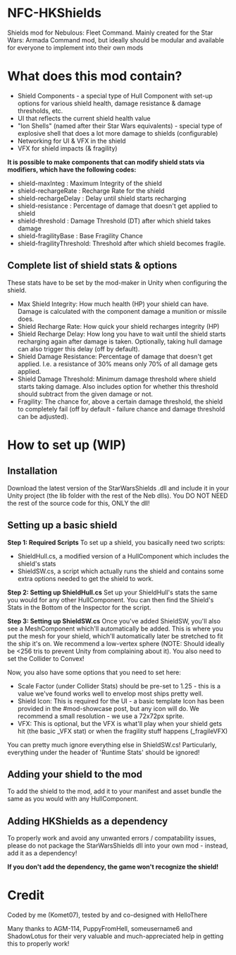 # NFC-HKShields
Shields mod for Nebulous: Fleet Command. Mainly created for the Star Wars: Armada Command mod, but ideally should be modular and available for everyone to implement into their own mods

# What does this mod contain?
- Shield Components - a special type of Hull Component with set-up options for various shield health, damage resistance & damage thresholds, etc.
- UI that reflects the current shield health value
- "Ion Shells" (named after their Star Wars equivalents) - special type of explosive shell that does a lot more damage to shields (configurable)
- Networking for UI & VFX in the shield
- VFX for shield impacts (& fragility)

**It is possible to make components that can modify shield stats via modifiers, which have the following codes:**
- shield-maxInteg : Maximum Integrity of the shield
- shield-rechargeRate : Recharge Rate for the shield
- shield-rechargeDelay : Delay until shield starts recharging
- shield-resistance : Percentage of damage that doesn't get applied to shield
- shield-threshold : Damage Threshold (DT) after which shield takes damage
- shield-fragilityBase : Base Fragility Chance
- shield-fragilityThreshold: Threshold after which shield becomes fragile.

## Complete list of shield stats & options
These stats have to be set by the mod-maker in Unity when configuring the shield.
- Max Shield Integrity: How much health (HP) your shield can have. Damage is calculated with the component damage a munition or missile does.
- Shield Recharge Rate: How quick your shield recharges integrity (HP)
- Shield Recharge Delay: How long you have to wait until the shield starts recharging again after damage is taken. Optionally, taking hull damage can also trigger this delay (off by default).
- Shield Damage Resistance: Percentage of damage that doesn't get applied. I.e. a resistance of 30% means only 70% of all damage gets applied.
- Shield Damage Threshold: Minimum damage threshold where shield starts taking damage. Also includes option for whether this threshold should subtract from the given damage or not.
- Fragility: The chance for, above a certain damage threshold, the shield to completely fail (off by default - failure chance and damage threshold can be adjusted).

# How to set up (WIP)
## Installation
Download the latest version of the StarWarsShields .dll and include it in your Unity project (the lib folder with the rest of the Neb dlls). You DO NOT NEED the rest of the source code for this, ONLY the dll!

## Setting up a basic shield

**Step 1: Required Scripts**
To set up a shield, you basically need two scripts:
- ShieldHull.cs, a modified version of a HullComponent which includes the shield's stats
- ShieldSW.cs, a script which actually runs the shield and contains some extra options needed to get the shield to work.

**Step 2: Setting up ShieldHull.cs**
Set up your ShieldHull's stats the same you would for any other HullComponent. You can then find the Shield's Stats in the Bottom of the Inspector for the script.

**Step 3: Setting up ShieldSW.cs**
Once you've added ShieldSW, you'll also see a MeshComponent which'll automatically be added. This is where you put the mesh for your shield, which'll automatically later be stretched to fit the ship it's on. We recommend a low-vertex sphere (NOTE: Should ideally be <256 tris to prevent Unity from complaining about it). You also need to set the Collider to Convex!

Now, you also have some options that you need to set here:
- Scale Factor (under Collider Stats) should be pre-set to 1.25 - this is a value we've found works well to envelop most ships pretty well.
- Shield Icon: This is required for the UI - a basic template Icon has been provided in the #mod-showcase post, but any icon will do. We recommend a small resolution - we use a 72x72px sprite.
- VFX: This is optional, but the VFX is what'll play when your shield gets hit (the basic _VFX stat) or when the fragility stuff happens (_fragileVFX)

You can pretty much ignore everything else in ShieldSW.cs! Particularly, everything under the header of 'Runtime Stats' should be ignored!

## Adding your shield to the mod
To add the shield to the mod, add it to your manifest and asset bundle the same as you would with any HullComponent.

## Adding HKShields as a dependency
To properly work and avoid any unwanted errors / compatability issues, please do not package the StarWarsShields dll into your own mod - instead, add it as a dependency!

**If you don't add the dependency, the game won't recognize the shield!**


# Credit
Coded by me (Komet07), tested by and co-designed with HelloThere

Many thanks to AGM-114, PuppyFromHell, someusername6 and ShadowLotus for their very valuable and much-appreciated help in getting this to properly work!
